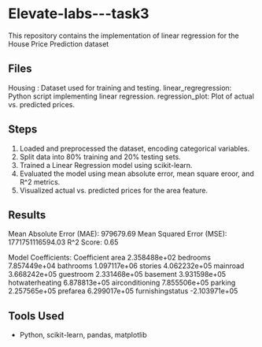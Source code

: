 # Elevate-labs---task3

This repository contains the implementation of linear regression for the House Price Prediction dataset 

## Files
Housing : Dataset used for training and testing.
linear_regregression: Python script implementing linear regression.
regression_plot: Plot of actual vs. predicted prices.

## Steps
1. Loaded and preprocessed the dataset, encoding categorical variables.
2. Split data into 80% training and 20% testing sets.
3. Trained a Linear Regression model using scikit-learn.
4. Evaluated the model using mean absolute error, mean square eroor, and R^2 metrics.
5. Visualized actual vs. predicted prices for the area feature.

## Results
Mean Absolute Error (MAE): 979679.69
Mean Squared Error (MSE): 1771751116594.03
R^2 Score: 0.65

Model Coefficients:
                   Coefficient
area              2.358488e+02
bedrooms          7.857449e+04
bathrooms         1.097117e+06
stories           4.062232e+05
mainroad          3.668242e+05
guestroom         2.331468e+05
basement          3.931598e+05
hotwaterheating   6.878813e+05
airconditioning   7.855506e+05
parking           2.257565e+05
prefarea          6.299017e+05
furnishingstatus -2.103971e+05

## Tools Used
- Python, scikit-learn, pandas, matplotlib
